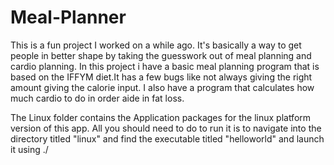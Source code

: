 # Meal-Planner
This is a fun project I worked on a while ago. It's basically a way to get people in better shape by taking the guesswork out of meal planning and cardio planning. In this project i have a basic meal planning program that is based on the IFFYM diet.It has a few bugs like not always giving the right amount giving the calorie input. I also have a program that calculates how much cardio to do in order aide in fat loss.

The Linux folder contains the Application packages for the linux platform version of this app. All you should need to do to run it 
is to navigate into the directory titled "linux" and find the executable titled "helloworld" and launch it using ./

